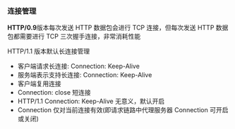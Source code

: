 ### 连接管理

**HTTP/0.9**版本每次发送 HTTP 数据包会进行 TCP 连接，但每次发送 HTTP 数据包都需要进行 TCP 三次握手连接，非常消耗性能

HTTP/1.1 版本默认长连接管理

- 客户端请求长连接: Connection: Keep-Alive
- 服务端表示支持长连接: Connection: Keep-Alive
- 客户端复用连接
- Connection: close 短连接
- HTTP/1.1 Connection: Keep-Alive 无意义，默认开启
- Connection 仅对当前连接有效(即请求链路中代理服务器 Connection 可开启或关闭)
